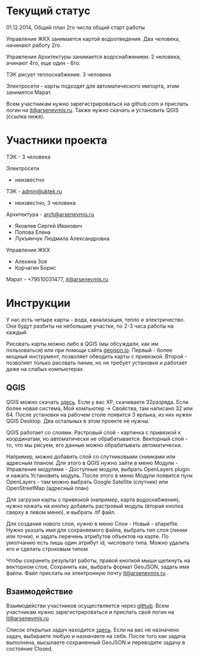 Текущий статус
==============

01.12.2014, Общий план
2го числа общий старт работы

Управление ЖКХ занимается картой водоотведения. Два человека, начинают работу 2го.

Управление Архитектуры занимается водоснабжением. 2 человека, ачинают 4го, еще один - 6го.

ТЭК рисует теплоснабжение. 3 человека

Электросети - карты подходят для автоматического импорта, этим занимется Марат.

Всем участникам нужно зарегистрироваться на github.com и прислать логин на it@arsenevmis.ru. Также нужно скачать и установить QGIS (ссылка ниже).


Участники проекта
=================

ТЭК - 3 человека

Электросети 

* неизвестно

ТЭК - admin@uktek.ru

* неизвестно, 3 человека

Архитектура - arch@arsenevmis.ru

* Яковлев Сергей Иванович
* Попова Елена
* Лукъянчук Людмила Александровна

Управление ЖКХ

* Алехина Зоя
* Корчагин Борис

Марат - +79510031477, it@arsenevmis.ru

Инструкции
==========

У нас есть четыре карты - вода, канализация, тепло и электричество. Они будут разбиты на небольшие участки, по 2-3 часа работы на каждый.

Рисовать карты можно либо в QGIS (мы обсуждали, как им пользоваться) или при помощи сайта [geojson.io](http://geojson.io). Первый - более мощный инструмент, позволяет обводить карты с привязкой. Второй - позволяет только рисовать линии, но не требует установки и работает даже на слабых компьютерах.

QGIS
----

QGIS можно скачать [здесь](http://www.qgis.org/ru/site/forusers/download.html). Если у вас XP, скачиваете 32разряда. Если более новая система, Мой компьютер -> Свойства, там написано 32 или 64. После установки на рабочем столе появится 3 ярлыка, из них нужен QGIS Desktop. Два остальных в этом проекте не нужны.

QGIS работает со слоями. Растровый слой - картинка с привязкой к координатам, но автоматически не обрабатывается. Векторный слой - то, что мы рисуем, его данные можно обрабатывать автоматически.

Например, можно добавить слой со спутниковыми снимками или адресным планом. Для этого в QGIS нужно зайти в меню Модули - Управление модулями - Доступные модули, выбрать OpenLayers plugin и нажать Установить модуль. После этого в меню Модули появится пунк OpenLayers - там можно выбрать Google Satellite (спутник) или OpenStreetMap (адресный план)

Для загрузки карты с привязкой (например, карта водоснабжения), нужно нажать на кнопку добавить растровый модуль (вторая кнопка сверху в левом меню), и выбрать .tif файл.

Для создания нового слоя, нужно в меню Слои - Новый - shapefile. Нужно указать имя для сохраняемого файла, выбрать тип слоя (линии или точки), и задать перечень атрибутов объектов на карте. По умолчанию есть лишь один атрибут id, числового типа. Можно удалить его и сделать строковым типом

Чтобы сохранить результат работы, правой кнопкой мыши щелкнуть на векторном слое, Сохранить как, выбрать формат GeoJSON, задать имя файла. Файл прислать на электронную почту it@arsenevmis.ru .

Взаимодействие
-----------------------

Взаимодействи участников осуществляется через [github](http://github.com). Всем участникам нужно зарегистрироваться и прислать свой логин на it@arsenevmis.ru

Список открытых задач находится [здесь](https://github.com/user2589/karta/issues?state=open). Если на вас не назначено задач, выбираете любую и назначаете на себя. После того как задача выполнена, высылаете сохраненный GeoJSON и переводите задачу в состояние Closed.